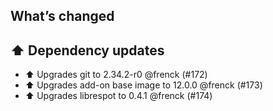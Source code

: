## What’s changed

## ⬆️ Dependency updates

- ⬆️ Upgrades git to 2.34.2-r0 @frenck (#172)
- ⬆️ Upgrades add-on base image to 12.0.0 @frenck (#173)
- ⬆️ Upgrades librespot to 0.4.1 @frenck (#174)
